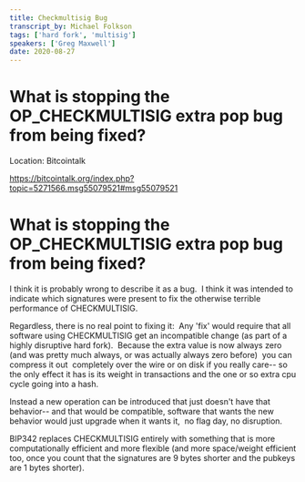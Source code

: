 ```yaml
---
title: Checkmultisig Bug 
transcript_by: Michael Folkson
tags: ['hard fork', 'multisig']
speakers: ['Greg Maxwell']
date: 2020-08-27
---
```


# What is stopping the OP_CHECKMULTISIG extra pop bug from being fixed?

Location: Bitcointalk

https://bitcointalk.org/index.php?topic=5271566.msg55079521#msg55079521

# What is stopping the OP_CHECKMULTISIG extra pop bug from being fixed?

I think it is probably wrong to describe it as a bug.  I think it was intended to indicate which signatures were present to fix the otherwise terrible performance of CHECKMULTISIG.

Regardless, there is no real point to fixing it:  Any 'fix' would require that all software using CHECKMULTISIG get an incompatible change (as part of a highly disruptive hard fork).  Because the extra value is now always zero (and was pretty much always, or was actually always zero before)  you can compress it out  completely over the wire or on disk if you really care-- so the only effect it has is its weight in transactions and the one or so extra cpu cycle going into a hash.

Instead a new operation can be introduced that just doesn't have that behavior-- and that would be compatible, software that wants the new behavior would just upgrade when it wants it,  no flag day, no disruption.

BIP342 replaces CHECKMULTISIG entirely with something that is more computationally efficient and more flexible (and more space/weight efficient too, once you count that the signatures are 9 bytes shorter and the pubkeys are 1 bytes shorter).
